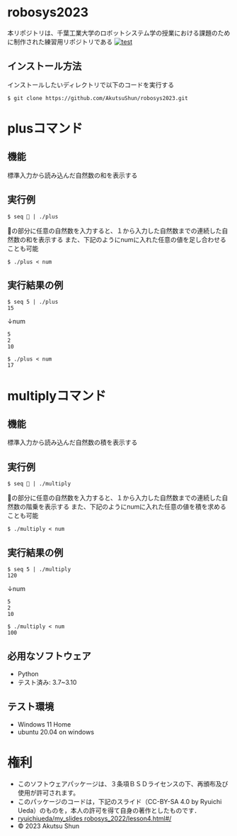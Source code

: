# robosys2023
本リポジトリは、千葉工業大学のロボットシステム学の授業における課題のために制作された練習用リポジトリである
[![test](https://github.com/AkutsuShun/robosys2023/actions/workflows/test.yml/badge.svg)](https://github.com/AkutsuShun/robosys2023/actions/workflows/test.yml)


## インストール方法
インストールしたいディレクトリで以下のコードを実行する
```
$ git clone https://github.com/AkutsuShun/robosys2023.git
```


# plusコマンド

## 機能
標準入力から読み込んだ自然数の和を表示する

## 実行例
```
$ seq 🔲 | ./plus
``` 
🔲の部分に任意の自然数を入力すると、１から入力した自然数までの連続した自然数の和を表示する
また、下記のようにnumに入れた任意の値を足し合わせることも可能
```
$ ./plus < num
```
## 実行結果の例
```
$ seq 5 | ./plus
15
``` 
↓num
```
5
2
10
```
```
$ ./plus < num
17
```

# multiplyコマンド

## 機能
標準入力から読み込んだ自然数の積を表示する

## 実行例
```
$ seq 🔲 | ./multiply
``` 
🔲の部分に任意の自然数を入力すると、１から入力した自然数までの連続した自然数の階乗を表示する
また、下記のようにnumに入れた任意の値を積を求めることも可能
```
$ ./multiply < num
```

## 実行結果の例
```
$ seq 5 | ./multiply
120
``` 
↓num
```
5
2
10
```
```
$ ./multiply < num
100
```

## 必用なソフトウェア
* Python
* テスト済み: 3.7~3.10

## テスト環境
* Windows 11 Home
* ubuntu 20.04 on windows

# 権利
* このソフトウェアパッケージは、３条項ＢＳＤライセンスの下、再頒布及び使用が許可されます。
* このパッケージのコードは，下記のスライド（CC-BY-SA 4.0 by Ryuichi Ueda）のものを，本人の許可を得て自身の著作としたものです．
* [ryuichiueda/my_slides robosys_2022/lesson4.html#/](https://ryuichiueda.github.io/my_slides/robosys_2022/lesson4.html#/)
* © 2023 Akutsu Shun
